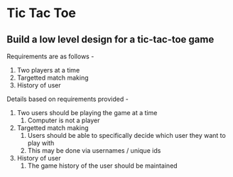 # Tic Tac Toe

## Build a low level design for a tic-tac-toe game

Requirements are as follows -
1. Two players at a time
2. Targetted match making
3. History of user
   
Details based on requirements provided -
1. Two users should be playing the game at a time
   1. Computer is not a player
2. Targetted match making
   1. Users should be able to specifically decide which user they want to play with
   2. This may be done via usernames / unique ids
3. History of user
   1. The game history of the user should be maintained
 
